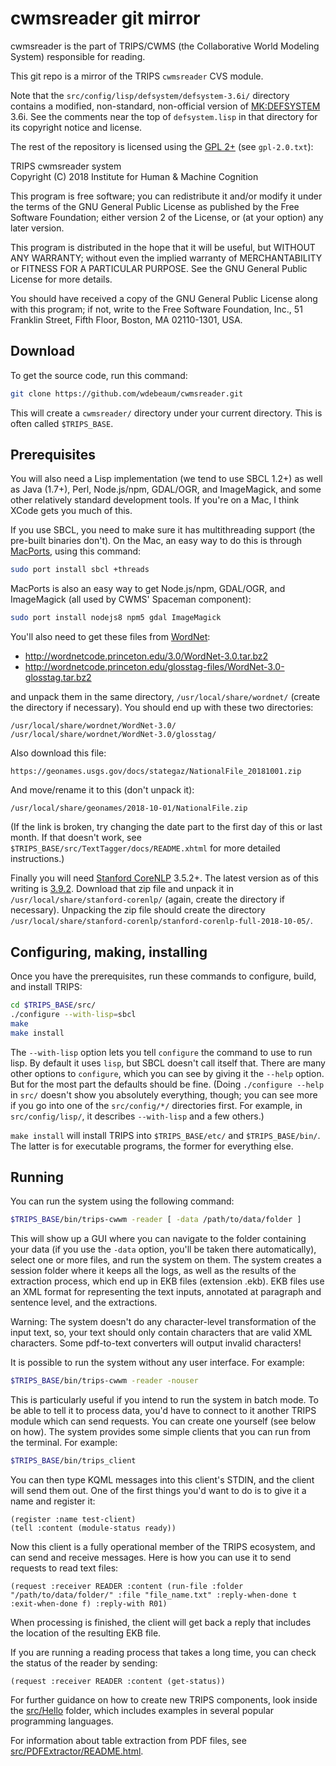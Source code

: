 # cwmsreader git mirror #

cwmsreader is the part of TRIPS/CWMS (the Collaborative World Modeling System) responsible for reading.

This git repo is a mirror of the TRIPS `cwmsreader` CVS module.

Note that the `src/config/lisp/defsystem/defsystem-3.6i/` directory contains a modified, non-standard, non-official version of [MK:DEFSYSTEM](http://www.cliki.net/mk-defsystem) 3.6i. See the comments near the top of `defsystem.lisp` in that directory for its copyright notice and license.

The rest of the repository is licensed using the [GPL 2+](http://www.gnu.org/licenses/old-licenses/gpl-2.0.en.html) (see `gpl-2.0.txt`):

TRIPS cwmsreader system  
Copyright (C) 2018  Institute for Human & Machine Cognition

This program is free software; you can redistribute it and/or
modify it under the terms of the GNU General Public License
as published by the Free Software Foundation; either version 2
of the License, or (at your option) any later version.
 
This program is distributed in the hope that it will be useful,
but WITHOUT ANY WARRANTY; without even the implied warranty of
MERCHANTABILITY or FITNESS FOR A PARTICULAR PURPOSE.  See the
GNU General Public License for more details.

You should have received a copy of the GNU General Public License
along with this program; if not, write to the Free Software
Foundation, Inc., 51 Franklin Street, Fifth Floor, Boston, MA  02110-1301, USA.

## Download ##

To get the source code, run this command:

```bash
git clone https://github.com/wdebeaum/cwmsreader.git
```

This will create a `cwmsreader/` directory under your current directory. This is often called `$TRIPS_BASE`.

## Prerequisites ##

You will also need a Lisp implementation (we tend to use SBCL 1.2+) as well as Java (1.7+), Perl, Node.js/npm, GDAL/OGR, and ImageMagick, and some other relatively standard development tools. If you're on a Mac, I think XCode gets you much of this.

If you use SBCL, you need to make sure it has multithreading support (the pre-built binaries don't). On the Mac, an easy way to do this is through [MacPorts](http://www.macports.org/), using this command:

```bash
sudo port install sbcl +threads
```

MacPorts is also an easy way to get Node.js/npm, GDAL/OGR, and ImageMagick (all used by CWMS' Spaceman component):

```bash
sudo port install nodejs8 npm5 gdal ImageMagick
```

You'll also need to get these files from [WordNet](http://wordnet.princeton.edu/):

 - http://wordnetcode.princeton.edu/3.0/WordNet-3.0.tar.bz2
 - http://wordnetcode.princeton.edu/glosstag-files/WordNet-3.0-glosstag.tar.bz2

and unpack them in the same directory, `/usr/local/share/wordnet/` (create the directory if necessary). You should end up with these two directories:

    /usr/local/share/wordnet/WordNet-3.0/
    /usr/local/share/wordnet/WordNet-3.0/glosstag/

Also download this file:

    https://geonames.usgs.gov/docs/stategaz/NationalFile_20181001.zip

And move/rename it to this (don't unpack it):

    /usr/local/share/geonames/2018-10-01/NationalFile.zip

(If the link is broken, try changing the date part to the first day of this or last month. If that doesn't work, see `$TRIPS_BASE/src/TextTagger/docs/README.xhtml` for more detailed instructions.)

Finally you will need [Stanford CoreNLP](http://stanfordnlp.github.io/CoreNLP/) 3.5.2+. The latest version as of this writing is [3.9.2](http://nlp.stanford.edu/software/stanford-corenlp-full-2018-10-05.zip). Download that zip file and unpack it in `/usr/local/share/stanford-corenlp/` (again, create the directory if necessary). Unpacking the zip file should create the directory `/usr/local/share/stanford-corenlp/stanford-corenlp-full-2018-10-05/`.

## Configuring, making, installing ##

Once you have the prerequisites, run these commands to configure, build, and install TRIPS:

```bash
cd $TRIPS_BASE/src/
./configure --with-lisp=sbcl
make
make install
```

The `--with-lisp` option lets you tell `configure` the command to use to run lisp. By default it uses `lisp`, but SBCL doesn't call itself that. There are many other options to `configure`, which you can see by giving it the `--help` option. But for the most part the defaults should be fine. (Doing `./configure --help` in `src/` doesn't show you absolutely everything, though; you can see more if you go into one of the `src/config/*/` directories first. For example, in `src/config/lisp/`, it describes `--with-lisp` and a few others.)

`make install` will install TRIPS into `$TRIPS_BASE/etc/` and `$TRIPS_BASE/bin/`. The latter is for executable programs, the former for everything else.

## Running ##

You can run the system using the following command:

```bash
$TRIPS_BASE/bin/trips-cwwm -reader [ -data /path/to/data/folder ]
```

This will show up a GUI where you can navigate to the folder containing your data (if you use the `-data` option, you'll be taken there automatically), select one or more files, and run the system on them. The system creates a session folder where it keeps all the logs, as well as the results of the extraction process, which end up in EKB files (extension .ekb). EKB files use an XML format for representing the text inputs, annotated at paragraph and sentence level, and the extractions. 

Warning: The system doesn't do any character-level transformation of the input text, so, your text should only contain characters that are valid XML characters. Some pdf-to-text converters will output invalid characters!

It is possible to run the system without any user interface. For example:

```bash
$TRIPS_BASE/bin/trips-cwwm -reader -nouser
```

This is particularly useful if you intend to run the system in batch mode. To be able to tell it to process data, you'd have to connect to it another TRIPS module which can send requests. You can create one yourself (see below on how). The system provides some simple clients that you can run from the terminal. For example:

```bash
$TRIPS_BASE/bin/trips_client
```

You can then type KQML messages into this client's STDIN, and the client will send them out. One of the first things you'd want to do is to give it a name and register it:

    (register :name test-client)
    (tell :content (module-status ready)) 

Now this client is a fully operational member of the TRIPS ecosystem, and can send and receive messages. Here is how you can use it to send requests to read text files:

    (request :receiver READER :content (run-file :folder "/path/to/data/folder/" :file "file_name.txt" :reply-when-done t :exit-when-done f) :reply-with R01)

When processing is finished, the client will get back a reply that includes the location of the resulting EKB file.

If you are running a reading process that takes a long time, you can check the status of the reader by sending:

    (request :receiver READER :content (get-status))

For further guidance on how to create new TRIPS components, look inside the [src/Hello](src/Hello) folder, which includes examples in several popular programming languages.

For information about table extraction from PDF files, see [src/PDFExtractor/README.html](src/PDFExtractor/README.html).

